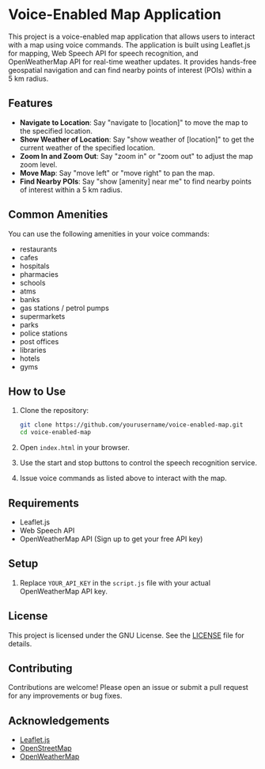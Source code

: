 # Voice-Enabled Map Application

This project is a voice-enabled map application that allows users to interact with a map using voice commands. The application is built using Leaflet.js for mapping, Web Speech API for speech recognition, and OpenWeatherMap API for real-time weather updates. It provides hands-free geospatial navigation and can find nearby points of interest (POIs) within a 5 km radius.

## Features

- **Navigate to Location**: Say "navigate to [location]" to move the map to the specified location.
- **Show Weather of Location**: Say "show weather of [location]" to get the current weather of the specified location.
- **Zoom In and Zoom Out**: Say "zoom in" or "zoom out" to adjust the map zoom level.
- **Move Map**: Say "move left" or "move right" to pan the map.
- **Find Nearby POIs**: Say "show [amenity] near me" to find nearby points of interest within a 5 km radius.

## Common Amenities

You can use the following amenities in your voice commands:
- restaurants
- cafes
- hospitals
- pharmacies
- schools
- atms
- banks
- gas stations / petrol pumps
- supermarkets
- parks
- police stations
- post offices
- libraries
- hotels
- gyms

## How to Use

1. Clone the repository:
    ```bash
    git clone https://github.com/yourusername/voice-enabled-map.git
    cd voice-enabled-map
    ```

2. Open `index.html` in your browser.

3. Use the start and stop buttons to control the speech recognition service.

4. Issue voice commands as listed above to interact with the map.

## Requirements

- Leaflet.js
- Web Speech API
- OpenWeatherMap API (Sign up to get your free API key)

## Setup

1. Replace `YOUR_API_KEY` in the `script.js` file with your actual OpenWeatherMap API key.

## License

This project is licensed under the GNU License. See the [LICENSE](LICENSE) file for details.

## Contributing

Contributions are welcome! Please open an issue or submit a pull request for any improvements or bug fixes.

## Acknowledgements

- [Leaflet.js](https://leafletjs.com/)
- [OpenStreetMap](https://www.openstreetmap.org/)
- [OpenWeatherMap](https://openweathermap.org/)

